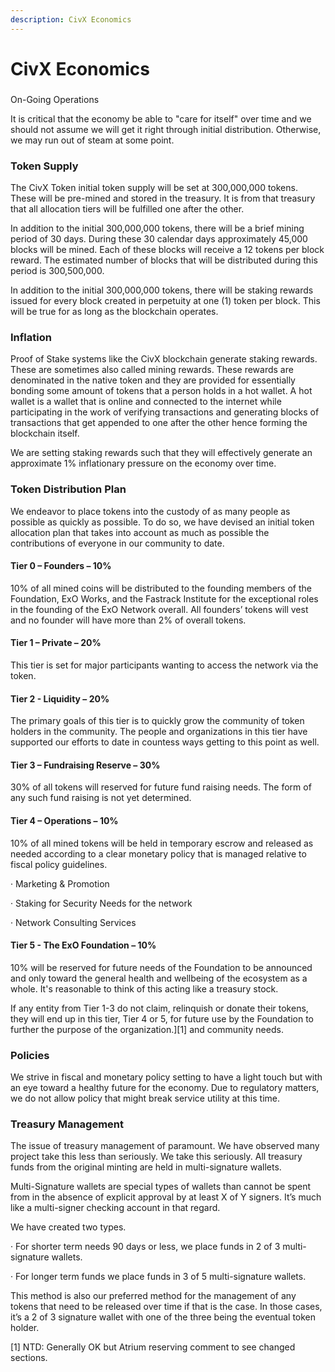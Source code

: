 ```yaml
---
description: CivX Economics
---
```


# CivX Economics

### On-Going Operations

It is critical that the economy be able to "care for itself" over time and we should not assume we will get it right through initial distribution. Otherwise, we may run out of steam at some point.

### Token Supply

The CivX Token initial token supply will be set at 300,000,000 tokens. These will be pre-mined and stored in the treasury. It is from that treasury that all allocation tiers will be fulfilled one after the other.

In addition to the initial 300,000,000 tokens, there will be a brief mining period of 30 days. During these 30 calendar days approximately 45,000 blocks will be mined. Each of these blocks will receive a 12 tokens per block reward. The estimated number of blocks that will be distributed during this period is 300,500,000.

In addition to the initial 300,000,000 tokens, there will be staking rewards issued for every block created in perpetuity at one \(1\) token per block. This will be true for as long as the blockchain operates.

### Inflation

Proof of Stake systems like the CivX blockchain generate staking rewards. These are sometimes also called mining rewards. These rewards are denominated in the native token and they are provided for essentially bonding some amount of tokens that a person holds in a hot wallet. A hot wallet is a wallet that is online and connected to the internet while participating in the work of verifying transactions and generating blocks of transactions that get appended to one after the other hence forming the blockchain itself.

We are setting staking rewards such that they will effectively generate an approximate 1% inflationary pressure on the economy over time.

### Token Distribution Plan

We endeavor to place tokens into the custody of as many people as possible as quickly as possible. To do so, we have devised an initial token allocation plan that takes into account as much as possible the contributions of everyone in our community to date.

#### Tier 0 – Founders – 10%

10% of all mined coins will be distributed to the founding members of the Foundation, ExO Works, and the Fastrack Institute for the exceptional roles in the founding of the ExO Network overall. All founders’ tokens will vest and no founder will have more than 2% of overall tokens.

#### Tier 1 – Private – 20%

This tier is set for major participants wanting to access the network via the token.

#### Tier 2 - Liquidity – 20%

The primary goals of this tier is to quickly grow the community of token holders in the community. The people and organizations in this tier have supported our efforts to date in countess ways getting to this point as well.

#### Tier 3 – Fundraising Reserve – 30%

30% of all tokens will reserved for future fund raising needs. The form of any such fund raising is not yet determined.

#### Tier 4 – Operations  – 10%

10% of all mined tokens will be held in temporary escrow and released as needed according to a clear monetary policy that is managed relative to fiscal policy guidelines.

·       Marketing & Promotion

·       Staking for Security Needs for the network

·       Network Consulting Services

#### Tier 5 - The ExO Foundation – 10%

10% will be reserved for future needs of the Foundation to be announced and only toward the general health and wellbeing of the ecosystem as a whole. It's reasonable to think of this acting like a treasury stock.

If any entity from Tier 1-3 do not claim, relinquish or donate their tokens, they will end up in this tier, Tier 4 or 5, for future use by the Foundation to further the purpose of the organization.\]\[1\] and community needs.

### Policies

We strive in fiscal and monetary policy setting to have a light touch but with an eye toward a healthy future for the economy. Due to regulatory matters, we do not allow policy that might break service utility at this time.

### Treasury Management

The issue of treasury management of paramount. We have observed many project take this less than seriously. We take this seriously. All treasury funds from the original minting are held in multi-signature wallets.

Multi-Signature wallets are special types of wallets than cannot be spent from in the absence of explicit approval by at least X of Y signers. It’s much like a multi-signer checking account in that regard.

We have created two types.

·      For shorter term needs 90 days or less, we place funds in 2 of 3 multi-signature wallets.

·      For longer term funds we place funds in 3 of 5 multi-signature wallets.

This method is also our preferred method for the management of any tokens that need to be released over time if that is the case. In those cases, it’s a 2 of 3 signature wallet with one of the three being the eventual token holder.  


\[1\] NTD: Generally OK but Atrium reserving comment to see changed sections.

